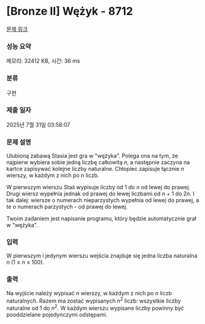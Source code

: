 # [Bronze II] Wężyk - 8712 

[문제 링크](https://www.acmicpc.net/problem/8712) 

### 성능 요약

메모리: 32412 KB, 시간: 36 ms

### 분류

구현

### 제출 일자

2025년 7월 31일 03:58:07

### 문제 설명

<p>Ulubioną zabawą Stasia jest gra w "wężyka". Polega ona na tym, że najpierw wybiera sobie jedną liczbę całkowitą <em>n</em>, a następnie zaczyna na kartce zapisywać kolejne liczby naturalne. Chłopiec zapisuje łącznie <em>n</em> wierszy, w każdym z nich po <em>n</em> liczb.</p>

<p>W pierwszym wierszu Staś wypisuje liczby od 1 do <em>n</em> od lewej do prawej. Drugi wiersz wypełnia jednak od prawej do lewej liczbami od <em>n</em> + 1 do 2<em>n</em>. I tak dalej: wiersze o numerach nieparzystych wypełnia od lewej do prawej, a te o numerach parzystych - od prawej do lewej.</p>

<p>Twoim zadaniem jest napisanie programu, który będzie automatycznie grał w "wężyka".</p>

### 입력 

 <p>W pierwszym i jedynym wierszu wejścia znajduje się jedna liczba naturalna <em>n</em> (1 ≤ <em>n</em> ≤ 100).</p>

### 출력 

 <p>Na wyjście należy wypisać <em>n</em> wierszy, w każdym z nich po <em>n</em> liczb naturalnych. Razem ma zostać wypisanych <em>n</em><sup>2</sup> liczb: wszystkie liczby naturalne od 1 do <em>n</em><sup>2</sup>. W każdym wierszu wypisane liczby powinny być pooddzielane pojedynczymi odstępami.</p>

